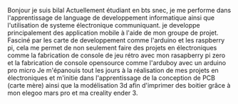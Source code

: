 Bonjour je suis bilal
Actuellement étudiant en bts snec, je me performe dans l'apprentissage de language de developpement informatique ainsi que l'utilisation de systeme électronique communiquant.
je developpe principalement des application mobile à l'aide de mon groupe de projet.
Fasciné par les carte de developpement comme l'arduino et les raspberry pi, cela me permet de non seulement faire des projets en électroniques comme la 
fabrication de console de jeu rétro avec mon rasapberry pi zero et la fabrication de console opensource comme l'arduboy avec un arduino pro micro
Je m'épanouis tout les jours à la réalisation de mes projets en électroniques et m'initie dans l'apprentissage de la conception de PCB (carte mère) ainsi 
que la modélisation 3d afin d'imprimer des boitier grâce à mon elegoo mars pro et ma creality ender 3.

